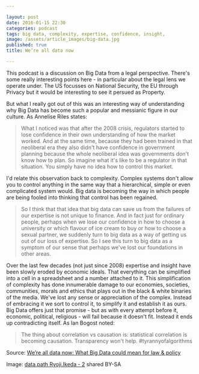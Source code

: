 ```yaml
---

layout: post
date: 2016-01-15 22:30
categories: podcast
tags: big data, complexity, expertise, confidence, insight,
image: /assets/article_images/big-data.jpg
published: true
title: We’re all data now

---
```


This podcast is a discussion on Big Data from a legal perspective. There's some really interesting points here - in particular about the legal lens we operate under. The US focusses on National Security, the EU through Privacy but it would be interesting to see it persued as Property.

But what I really got out of this was an interesting way of understanding why Big Data has become such a popular and messianic figure in our culture. As Annelise Riles states:

>What I noticed was that after the 2008 crisis, regulators started to lose confidence in their own understanding of how the market worked. And at the same time, because they had been trained in that neoliberal era they also didn't have confidence in government planning because the whole neoliberal idea was governments don't know how to plan. So imagine what it's like to be a regulator in that situation. You simply have no idea how to control this market.

I'd relate this observation back to complexity. Complex systems don't allow you to control anything in the same way that a hierarchical, simple or even complicated system would. Big data is becoming the way in which people are being fooled into thinking that control has been regained.

>So I think that that idea that big data can save us from the failures of our expertise is not unique to finance. And in fact just for ordinary people, perhaps when we lose our confidence in how to choose a university or which flavour of ice cream to buy or how to choose a sexual partner, we suddenly turn to big data as a way of getting us out of our loss of expertise. So I see this turn to big data as a symptom of our sense that perhaps we've lost our foundations in other areas.

Over the last few decades (not just since 2008) expertise and insight have been slowly eroded by economic ideals. That everything can be simplified into a cell in a spreadsheet and a number attached to it. This simplification of complexity has done innumerable damage to our economies, societies, communities, morals and ethics that plays out in the black & white binaries of the media. We've lost any sense or appreciation of the complex. Instead of embracing it we sort to control it, to simplify it and establish it as ours. Big Data offers just that promise - but as with every attempt before it, economic, political, religious - will fail because it doesn't fit. Instead it ends up contradicting itself. As Ian Bogost noted:

>The thing about correlation vs causation is: statistical correlation is becoming causation. Transparency won't help. #tyrannyofalgorithms

Source: [We’re all data now: What Big Data could mean for law & policy](http://www.abc.net.au/radionational/programs/futuretense/we’re-all-data-now:-what-big-data-could-mean-for-law-&-policy/6988048)
 
Image: [data.path Ryoji.Ikeda - 2](https://flic.kr/p/gdLJnk) shared BY-SA
